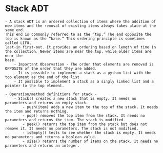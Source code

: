 # Stack ADT
	- A stack ADT is an ordered collection of items where the addition of new items and the removal of existing items always takes place at the same end.
	This end is commonly referred to as the “top.” The end opposite the top is known as the “base.” This ordering principle is sometimes called LIFO,
	last-in first-out. It provides an ordering based on length of time in the collection. Newer items are near the top, while older items are near the
	base.
		- Important Observation - The order that elements are removed is OPPOSITE of the order that they are added.
		- It is possible to implement a stack as a python list with the top element as the end of the list
		- It possible to implement a stack as a singly linked list and a pointer to the top element.

	- Operation/method definitions for stack -
		- Stack() creates a new stack that is empty. It needs no parameters and returns an empty stack.
			- push(item) adds a new item to the top of the stack. It needs the item and returns nothing.
			- pop() removes the top item from the stack. It needs no parameters and returns the item. The stack is modified.
			- peek() returns the top item from the stack but does not remove it. It needs no parameters. The stack is not modified.
			- isEmpty() tests to see whether the stack is empty. It needs no parameters and returns a boolean value.
			- size() returns the number of items on the stack. It needs no parameters and returns an integer.